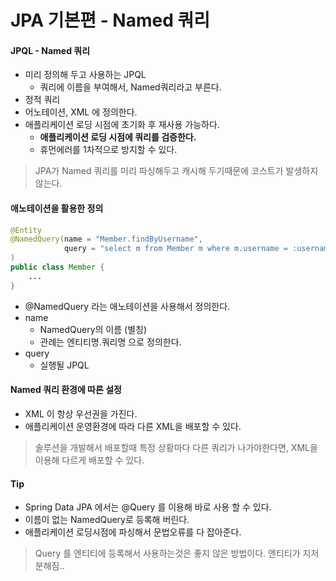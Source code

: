 # JPA 기본편 - Named 쿼리

#### JPQL - Named 쿼리
- 미리 정의해 두고 사용하는 JPQL
    - 쿼리에 이름을 부여해서, Named쿼리라고 부른다.
- 정적 쿼리
- 어노테이션, XML 에 정의한다.
- 애플리케이션 로딩 시점에 초기화 후 재사용 가능하다.
    - **애플리케이션 로딩 시점에 쿼리를 검증한다.**
    - 휴먼에러를 1차적으로 방지할 수 있다.

> JPA가 Named 쿼리를 미리 파싱해두고 캐시해 두기때문에 코스트가 발생하지 않는다.

#### 애노테이션을 활용한 정의
```java
@Entity
@NamedQuery(name = "Member.findByUsername",
            query = "select m from Member m where m.username = :username"
)
public class Member {
    ...
}
```

- @NamedQuery 라는 애노테이션을 사용해서 정의한다.
- name
    - NamedQuery의 이름 (별칭)
    - 관례는 엔티티명.쿼리명 으로 정의한다.
- query
    - 실행될 JPQL

#### Named 쿼리 환경에 따른 설정
- XML 이 항상 우선권을 가진다.
- 애플리케이션 운영환경에 따라 다른 XML을 배포할 수 있다.

> 솔루션을 개발해서 배포할때 특정 상황마다 다른 쿼리가 나가야한다면, XML을 이용해 다르게 배포할 수 있다.

#### Tip
- Spring Data JPA 에서는 @Query 를 이용해 바로 사용 할 수 있다.
- 이름이 없는 NamedQuery로 등록해 버린다.
- 애플리케이션 로딩시점에 파싱해서 문법오류를 다 잡아준다.

> Query 를 엔티티에 등록해서 사용하는것은 좋지 않은 방법이다. 엔티티가 지저분해짐..
